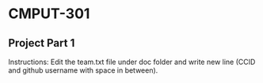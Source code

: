 # CMPUT-301

Project Part 1
---------------------------------
Instructions: Edit the team.txt file under doc folder and write new line (CCID and github username with space in between).
